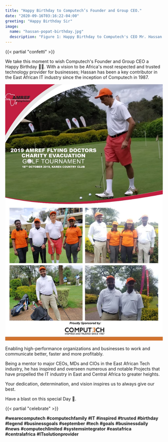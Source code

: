 ```yaml
---
title: "Happy Birthday to Computech’s Founder and Group CEO."
date: "2020-09-16T03:16:22-04:00"
greeting: "Happy Birthday Sir"
image:
  name: "hassan-popat-birthday.jpg"
  description: "Figure 1: Happy Birthday to Computech's CEO Mr. Hassan Popat"
---
```


{{< partial "confetti" >}}

We take this moment to wish Computech's Founder and Group CEO a Happy Birthday 🎉🎂.  With a vision to be Africa's most respected and trusted technology provider for businesses; Hassan has been a key contributor in the East African IT industry since the inception of Computech in 1987. 


![Figure 2: Hassan Popat Computech CEO in AMREF's Flying Doctors Charity Evacuation](/images/hassan-popat-ceo-golf.jpg)

Enabling high-performance organizations and businesses to work and communicate better, faster and more profitably.

Being a mentor to major CEOs, MDs and CIOs in the East African Tech industry, he has inspired and overseen numerous and notable Projects that have propelled the IT industry in East and Central Africa to greater heights.

Your dedication, determination, and vision inspires us to always give our best.

Have a blast on this special Day 🥂.

{{< partial "celebrate" >}}

__#wearecomputech__ __#computechfamily__ __#IT__ __#inspired__ __#trusted__ __#birthday__ __#legend__ __#businessgoals__ __#september__ __#tech__ __#goals__ __#businessdaily__ __#news__ __#computechlimited__ __#systemsintegrator__ __#eastafrica__ __#centralafrica__ __#ITsolutionprovider__